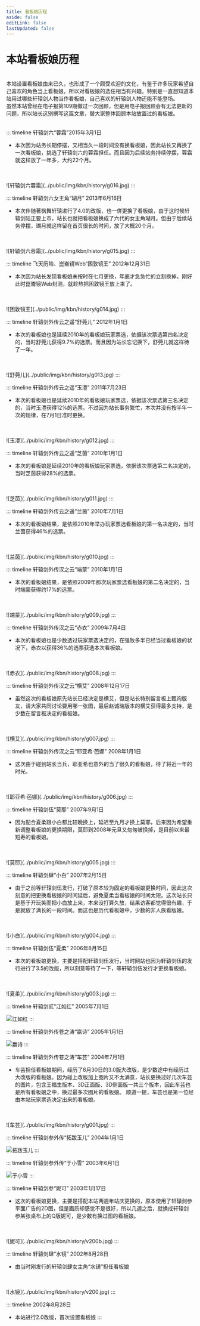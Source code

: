 ```yaml
---
title: 看板娘历程
aside: false
editLink: false
lastUpdated: false
---
```


# 本站看板娘历程
<br />
<div class="leading-10">
本站设置看板娘由来已久，也形成了一个颇受欢迎的文化，有鉴于许多玩家希望自己喜欢的角色当上看板娘，所以对看板娘的选任相当有兴趣。特别是一直想知道本站用过哪些轩辕剑人物当作看板娘，自己喜欢的轩辕剑人物还能不能登场。<br />
虽然本站曾经在电子报第109期做过一次回顾，但是用电子报回顾会有无法更新的问题，所以站长这别撰写这篇文章，替大家整体回顾本站放置过的看板娘。<br />
<br />
</div>

::: timeline 轩辕剑六“蓉霜”2015年3月1日
- 本次因为站务长期停摆，又相当久一段时间没有换看板娘，因此站长又再换了一次看板娘，挑选了轩辕剑六的蓉霜担任。而且因为后续站务持续停摆，蓉霜就这样放了一年多，大约22个月。
<br />
<br />
![轩辕剑六蓉霜](../public/img/kbn/history/g016.jpg)
:::

::: timeline 轩辕剑六女主角“瑚月” 2013年6月16日
- 本次伴随著枫舞轩辕进行了4.0的改版，也一併更换了看板娘，由于这时候轩辕剑陆正要上市，站长也就把看板娘换成了六代的女主角瑚月。但由于后续站务停摆，瑚月就这样留在首页很长的时间，放了大概20个月。
<br />
<br />
![轩辕剑六蓉霜](../public/img/kbn/history/g015.jpg)
:::

::: timeline 飞天历险、崑崙镜Web“困敦镜王” 2012年12月31日
- 本次因为站长发现看板娘未按时在七月更换，年底才急急忙的立刻换掉，刚好此时崑崙镜Web封测，就趁热把困敦镜王放上来了。
<br />
<br />
![困敦镜王](../public/img/kbn/history/g014.jpg)
:::

::: timeline 轩辕剑外传云之遥“舒莞儿” 2012年1月1日
- 本次的看板娘也是延续2010年的看板娘玩家票选，依据该次票选第四名决定的，当时舒莞儿获得9.7%的选票。而且因为站长忘记换下，舒莞儿就这样待了一年。
<br />
<br />
![舒莞儿](../public/img/kbn/history/g013.jpg)
:::

::: timeline 轩辕剑外传云之遥“玉澧” 2011年7月23日
- 本次的看板娘也是延续2010年的看板娘玩家票选，依据该次票选第三名决定的，当时玉澧获得12%的选票。不过因为站长事务繁忙，本次并没有按半年一次的规律，在7月1日准时更换。
<br />
<br />
![玉澧](../public/img/kbn/history/g012.jpg)
:::

::: timeline 轩辕剑外传云之遥“芝茵” 2010年1月1日
- 本次的看板娘是延续2010年的看板娘玩家票选，依据该次票选第二名决定的，当时芝茵获得28%的选票。
<br />
<br />
![芝茵](../public/img/kbn/history/g011.jpg)
:::

::: timeline 轩辕剑外传云之遥“兰茵” 2010年7月1日
- 本次的看板娘结果，是依照2010年举办玩家票选看板娘的第一名决定的，当时兰茵获得46%的选票。
<br />
<br />
![兰茵](../public/img/kbn/history/g010.jpg)
:::

::: timeline 轩辕剑外传汉之云“端蒙” 2010年1月1日
- 本次的看板娘结果，是依照2009年那次玩家票选看板娘的第二名决定的，当时端蒙获得约17%的选票。
<br />
<br />
![端蒙](../public/img/kbn/history/g009.jpg)
:::

::: timeline 轩辕剑外传汉之云“赤衣” 2009年7月4日
- 本次的看板娘也是少数透过玩家票选决定的，在强敌多半已经当过看板娘的状况下，赤衣以获得36%的选票获选本次看板娘。
<br />
<br />
![赤衣](../public/img/kbn/history/g008.jpg)
:::

::: timeline 轩辕剑外传汉之云“横艾” 2008年12月17日
- 虽然这次的看板娘原先站长已经决定是横艾，但是站长特别留言板上甄询版友，请大家共同讨论要用哪一张图，最后赵诚瑞版本的横艾获得最多支持，是少数在留言板决定的看板娘。
<br />
<br />
![横艾](../public/img/kbn/history/g007.jpg)
:::

::: timeline 轩辕剑外传汉之云“耶亚希‧芭娜” 2008年1月1日
- 这次由于碰到站长当兵，耶亚希也意外的当了很久的看板娘，待了将近一年的时光。
<br />
<br />
![耶亚希‧芭娜](../public/img/kbn/history/g006.jpg)
:::

::: timeline 轩辕剑伍“莫耶” 2007年9月1日
- 因为配合夏柔跟小白都比较晚换上，延迟至九月才换上莫耶，后来因为希望重新调整看板娘的更换期限，莫耶到2008年元旦又匆匆被换掉，是目前以来最短寿的看板娘。
<br />
<br />
![莫耶](../public/img/kbn/history/g005.jpg)
:::

::: timeline 轩辕剑肆“小白” 2007年2月15日
- 由于之前等轩辕剑伍发行，打破了原本较为固定的看板娘更换时间，因此这次刻意的把更换看板娘的时间延后，避免夏柔当看板娘的时间太短。这次站长只是基于开玩笑而把小白放上来，本来没打算久放，结果访客都觉得很有趣，于是就放了满长的一段时间。而这也是历代看板娘中，少数的非人族看版娘。
<br />
<br />
![小白](../public/img/kbn/history/g004.jpg)
:::

::: timeline 轩辕剑伍“夏柔” 2006年8月15日
- 本次的看板娘更换，主要是搭配轩辕剑伍发行，当时网站也因为轩辕剑伍的发行进行了3.5的改版，所以刻意等待了一下，等轩辕剑伍发行才更换看板娘。
<br />
<br />
![夏柔](../public/img/kbn/history/g003.jpg)
:::

::: timeline 轩辕剑贰“江如红” 2005年7月1日
<br />

![江如红](../public/img/kbn/history/g002.jpg)
:::

::: timeline 轩辕剑外传苍之涛“嬴诗” 2005年1月1日
<br />

![嬴诗](../public/img/kbn/history/v300a.jpg)
:::

::: timeline 轩辕剑外传苍之涛“车芸” 2004年7月1日
- 车芸担任看板娘期间，经历了8月30日的3.0版大改版，是少数途中有经历过大改版的看板娘。因为碰上改版加上图片又不太满意，站长更换过好几次车芸的图片，包含王福生版本、3D正面版、3D侧面版一共三个版本，因此车芸也是所有看板娘之中，换过最多次图片的看板娘。 顺道一提，车芸也是第一位经由本站玩家票选决定出来的看板娘。
<br />
<br />
![车芸](../public/img/kbn/history/g001.jpg)
:::

::: timeline 轩辕剑参外传“拓跋玉儿” 2004年1月1日
<br />

![拓跋玉儿](../public/img/kbn/history/v202.jpg)
:::

::: timeline 轩辕剑参外传“于小雪” 2003年6月1日
<br />

![于小雪](../public/img/kbn/history/v201.jpg)
:::

::: timeline 轩辕剑参“妮可” 2003年1月17日
- 这次的看板娘更换，主要是搭配本站两週年站庆更换的，原本使用了轩辕剑参平面广告的2D图，但是画质却感觉不是很好，所以几週之后，就换成轩辕剑参某张桌布上的Q版妮可，是少数有换过图的看板娘。
<br />
<br />
![妮可](../public/img/kbn/history/v200b.jpg)
:::


::: timeline 轩辕剑肆“水镜” 2002年8月28日
- 由当时刚发行的轩辕剑肆女主角“水镜”担任看板娘
<br />
<br />
![水镜](../public/img/kbn/history/v200.jpg)
:::


::: timeline 2002年8月28日
- 本站进行2.0改版，首次设置看板娘
:::